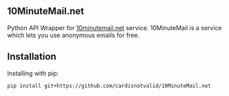 ## 10MinuteMail.net

Python API Wrapper for [10minutemail.net](https://10minutemail.net) service. 10MinuteMail is a service which lets you use anonymous emails for free.

## Installation

Installing with pip:

```bash
pip install git+https://github.com/cardisnotvalid/10MinuteMail.net
```